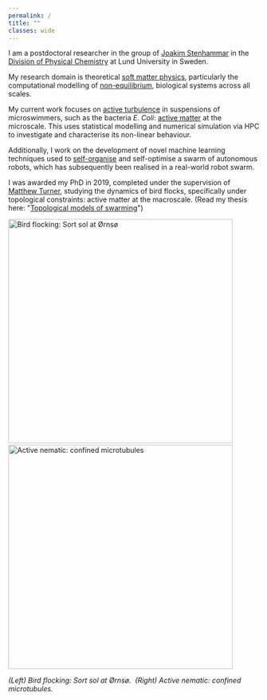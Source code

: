 ```yaml
---
permalink: /
title: ""
classes: wide
---
```


I am a postdoctoral researcher in the group of [Joakim Stenhammar](https://www.stenhammargroup.com/) in the [Division of Physical Chemistry](https://www.physchem.lu.se/) at Lund University in Sweden. 

My research domain is theoretical [soft matter physics](https://en.wikipedia.org/wiki/Soft_matter), particularly the computational modelling of [non-equilibrium](https://en.wikipedia.org/wiki/Non-equilibrium_thermodynamics), biological systems across all scales. 

My current work focuses on [active turbulence](https://en.wikipedia.org/wiki/Active_fluid#Active_turbulence) in suspensions of microswimmers, such as the bacteria _E. Coli_: [active matter](https://en.wikipedia.org/wiki/Active_matter) at the microscale. This uses statistical modelling and numerical simulation via HPC to investigate and characterise its non-linear behaviour. 

Additionally, I work on the development of novel machine learning techniques used to [self-organise](https://en.wikipedia.org/wiki/Self-organization) and self-optimise a swarm of autonomous robots, which has subsequently been realised in a real-world robot swarm.

I was awarded my PhD in 2019, completed under the supervision of [Matthew Turner](https://homepages.warwick.ac.uk/~phscz/), studying the dynamics of bird flocks, specifically under topological constraints: active matter at the macroscale. (Read my thesis here: "[Topological models of swarming](http://wrap.warwick.ac.uk/133344/1/WRAP_Theses_Lewis_2018.pdf)")

<img alt="Bird flocking: Sort sol at Ørnsø" src="https://upload.wikimedia.org/wikipedia/commons/9/92/Sort_sol_ved_%C3%98rns%C3%B8_2007.jpg" width="450"/> &nbsp; <img alt="Active nematic: confined microtubules" src="https://cdn.mos.cms.futurecdn.net/m8ygNodJufFoy444T8zrBQ-650-80.gif" width="450"/> 

_(Left) Bird flocking: Sort sol at Ørnsø.&nbsp;&nbsp;(Right) Active nematic: confined microtubules._
